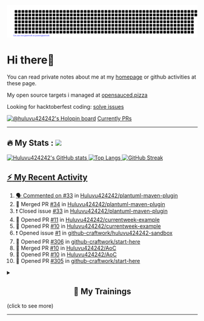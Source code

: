 ![gitartwork](gitartwork.svg)
# Hi there👋

You can read private notes about me at my [homepage](https://huluvu424242.github.io/home/) or github activities at these page.

My open source targets i managed at <a target="_blank" href="https://opensauced.pizza/">opensauced.pizza</a>

Looking for hacktoberfest coding: <a target="_blank" href="https://github.com/search?q=label:hacktoberfest+state:open+type:issue">solve issues</a>

[![@huluvu424242's Holopin board](https://holopin.io/api/user/board?user=huluvu424242)](https://holopin.io/@huluvu424242)
<a target="_blank" href="https://hacktoberfestchecker.jenko.me/user/Huluvu424242">Currently PRs</a>

---

## :fire: My Stats : <a href="https://github.com/Huluvu424242"><img src="https://img.shields.io/github/followers/Huluvu424242?label=follow&style=social" />
  
<!--p align="center"-->
<img alt="Huluvu424242's GitHub stats" src="https://github-readme-stats.vercel.app/api?username=Huluvu424242&show_icons=true&theme=vision-friendly-dark" width="33%" />
<img alt="Top Langs" src="https://github-readme-stats.vercel.app/api/top-langs/?username=Huluvu424242&layout=compact&theme=vision-friendly-dark" width="30%" />
<img alt="GitHub Streak" src="http://github-readme-streak-stats.herokuapp.com?user=Huluvu424242&theme=vision-friendly-dark&date_format=j%20M%5B%20Y%5D" width="33%" />
<!--/p-->
  
<!--script 
    type="module" 
    src='https://unpkg.com/@huluvu424242/honey-chucknorris-jokes@0.0.1/dist/honey-chucknorris-jokes/honey-chucknorris-jokes.js'>
</script>
<honey-chucknorris-jokes /-->

## :zap: My Recent Activity

<!--START_SECTION:activity-->
1. 🗣 Commented on [#33](https://github.com/Huluvu424242/plantuml-maven-plugin/issues/33) in [Huluvu424242/plantuml-maven-plugin](https://github.com/Huluvu424242/plantuml-maven-plugin)
2. 🎉 Merged PR [#34](https://github.com/Huluvu424242/plantuml-maven-plugin/pull/34) in [Huluvu424242/plantuml-maven-plugin](https://github.com/Huluvu424242/plantuml-maven-plugin)
3. ❗️ Closed issue [#33](https://github.com/Huluvu424242/plantuml-maven-plugin/issues/33) in [Huluvu424242/plantuml-maven-plugin](https://github.com/Huluvu424242/plantuml-maven-plugin)
4. 💪 Opened PR [#11](https://github.com/Huluvu424242/currentweek-example/pull/11) in [Huluvu424242/currentweek-example](https://github.com/Huluvu424242/currentweek-example)
5. 💪 Opened PR [#10](https://github.com/Huluvu424242/currentweek-example/pull/10) in [Huluvu424242/currentweek-example](https://github.com/Huluvu424242/currentweek-example)
6. ❗️ Opened issue [#1](https://github.com/github-craftwork/huluvu424242-sandbox/issues/1) in [github-craftwork/huluvu424242-sandbox](https://github.com/github-craftwork/huluvu424242-sandbox)
7. 💪 Opened PR [#306](https://github.com/github-craftwork/start-here/pull/306) in [github-craftwork/start-here](https://github.com/github-craftwork/start-here)
8. 🎉 Merged PR [#10](https://github.com/Huluvu424242/AoC/pull/10) in [Huluvu424242/AoC](https://github.com/Huluvu424242/AoC)
9. 💪 Opened PR [#10](https://github.com/Huluvu424242/AoC/pull/10) in [Huluvu424242/AoC](https://github.com/Huluvu424242/AoC)
10. 💪 Opened PR [#305](https://github.com/github-craftwork/start-here/pull/305) in [github-craftwork/start-here](https://github.com/github-craftwork/start-here)
<!--END_SECTION:activity-->
  
  
<details>   
  <summary> <h2 align="center">🌱 My Trainings</h2> (click to see more)</summary>
  
  <a  target="_blank" href="https://www.flickr.com/photos/huluvu424242/albums/72157628149627159" title="Zertifikate"><img src="https://live.staticflickr.com/7007/6401185011_d67d8dd4e4_c.jpg" width="100%" height="10%" alt="Zertifikate"></a>
  
</details>


--- 



<!--
**Huluvu424242/huluvu424242** is a ✨ _special_ ✨ repository because its `README.md` (this file) appears on your GitHub profile.

Here are some ideas to get you started:

- 🔭 I’m currently working on ...
- 🌱 I’m currently learning ...
- 👯 I’m looking to collaborate on ...
- 🤔 I’m looking for help with ...
- 💬 Ask me about ...
- 📫 How to reach me: ...
- 😄 Pronouns: ...
- ⚡ Fun fact: ...
-->
